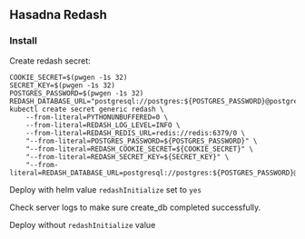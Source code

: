 ## Hasadna Redash

### Install

Create redash secret:

```
COOKIE_SECRET=$(pwgen -1s 32)
SECRET_KEY=$(pwgen -1s 32)
POSTGRES_PASSWORD=$(pwgen -1s 32)
REDASH_DATABASE_URL="postgresql://postgres:${POSTGRES_PASSWORD}@postgres/postgres"
kubectl create secret generic redash \
    --from-literal=PYTHONUNBUFFERED=0 \
    --from-literal=REDASH_LOG_LEVEL=INFO \
    --from-literal=REDASH_REDIS_URL=redis://redis:6379/0 \
    "--from-literal=POSTGRES_PASSWORD=${POSTGRES_PASSWORD}" \
    "--from-literal=REDASH_COOKIE_SECRET=${COOKIE_SECRET}" \
    "--from-literal=REDASH_SECRET_KEY=${SECRET_KEY}" \
    "--from-literal=REDASH_DATABASE_URL=postgresql://postgres:${POSTGRES_PASSWORD}@postgres/postgres"
```

Deploy with helm value `redashInitialize` set to `yes`

Check server logs to make sure create_db completed successfully.

Deploy without `redashInitialize` value

